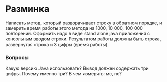 # Разминка

Написать метод, который разворачивает строку в обратном порядке, и замерить время работы этого метода на 1000, 10_000,
100_000 повторений.
Оформить надо в виде stand alone java приложения с консольным вводом строки.
Результатом работы должны быть строка, развернутая строка и 3 цифры (время работы).

### Вопросы

Какую версию Java использовать?
Вывод должен содержать три цифры. Почему именно три? В чем измерять: мс, нс?
